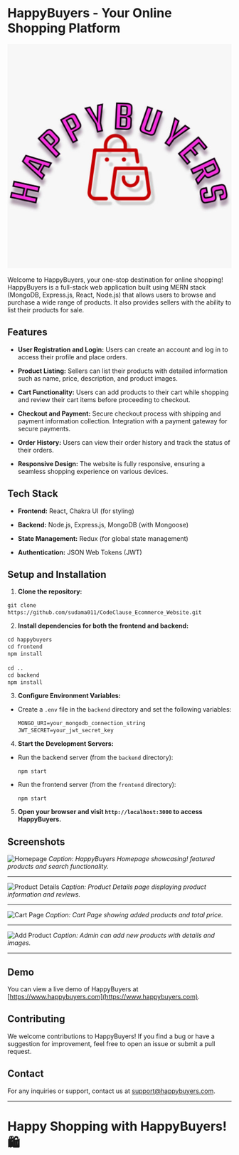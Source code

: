 # HappyBuyers - Your Online Shopping Platform

![HappyBuyers Logo](./client/public/logo512.png)

Welcome to HappyBuyers, your one-stop destination for online shopping! HappyBuyers is a full-stack web application built using MERN stack (MongoDB, Express.js, React, Node.js) that allows users to browse and purchase a wide range of products. It also provides sellers with the ability to list their products for sale.

## Features

- **User Registration and Login:** Users can create an account and log in to access their profile and place orders.

- **Product Listing:** Sellers can list their products with detailed information such as name, price, description, and product images.

- **Cart Functionality:** Users can add products to their cart while shopping and review their cart items before proceeding to checkout.

- **Checkout and Payment:** Secure checkout process with shipping and payment information collection. Integration with a payment gateway for secure payments.

- **Order History:** Users can view their order history and track the status of their orders.

- **Responsive Design:** The website is fully responsive, ensuring a seamless shopping experience on various devices.

## Tech Stack

- **Frontend:** React, Chakra UI (for styling)

- **Backend:** Node.js, Express.js, MongoDB (with Mongoose)

- **State Management:** Redux (for global state management)

- **Authentication:** JSON Web Tokens (JWT)

## Setup and Installation

1. **Clone the repository:**

```
git clone https://github.com/sudama011/CodeClause_Ecommerce_Website.git
```

2. **Install dependencies for both the frontend and backend:**

```
cd happybuyers
cd frontend
npm install

cd ..
cd backend
npm install
```


3. **Configure Environment Variables:**

- Create a `.env` file in the `backend` directory and set the following variables:

  ```
  MONGO_URI=your_mongodb_connection_string
  JWT_SECRET=your_jwt_secret_key
  ```

4. **Start the Development Servers:**

- Run the backend server (from the `backend` directory):

  ```
  npm start
  ```

- Run the frontend server (from the `frontend` directory):

  ```
  npm start
  ```

5. **Open your browser and visit `http://localhost:3000` to access HappyBuyers.**


## Screenshots

![Homepage](https://github.com/sudama011/CodeClause_Ecommerce_Website/assets/85701247/3a83a526-565f-486a-8bd1-eb48518652da)
*Caption: HappyBuyers Homepage showcasing! featured products and search functionality.*

--- -

![Product Details](https://github.com/sudama011/CodeClause_Ecommerce_Website/assets/85701247/834ec891-36d6-48ed-8475-3db45a52adbe)
*Caption: Product Details page displaying product information and reviews.*

--- -

![Cart Page](https://github.com/sudama011/CodeClause_Ecommerce_Website/assets/85701247/292f8854-80cb-43b0-b8c5-cd38ccf9cdda)
*Caption: Cart Page showing added products and total price.*

--- -

![Add Product](https://github.com/sudama011/CodeClause_Ecommerce_Website/assets/85701247/821d6ca8-afa4-474d-81f2-9ff0968fea3d)
*Caption: Admin can add new products with details and images.*

--- -

## Demo

You can view a live demo of HappyBuyers at [https://www.happybuyers.com](https://www.happybuyers.com).

## Contributing

We welcome contributions to HappyBuyers! If you find a bug or have a suggestion for improvement, feel free to open an issue or submit a pull request.
<!-- 
## License

This project is licensed under the [MIT License](link_to_license). -->

## Contact

For any inquiries or support, contact us at support@happybuyers.com.

---

# Happy Shopping with HappyBuyers! 🛍️

